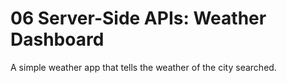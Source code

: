 # 06 Server-Side APIs: Weather Dashboard

A simple weather app that tells the weather of the city searched.
